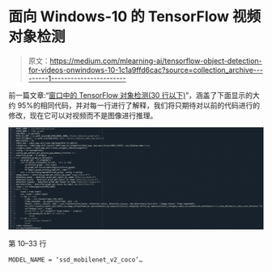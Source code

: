 # 面向 Windows-10 的 TensorFlow 视频对象检测

> 原文：<https://medium.com/mlearning-ai/tensorflow-object-detection-for-videos-onwindows-10-1c1a9ffd6cac?source=collection_archive---------1----------------------->

前一篇文章:“[窗口中的 TensorFlow 对象检测(30 行以下)](/@deep12vish/tensorflow-object-detection-in-windows-under-30-lines-d6776586c4ab)”，涵盖了下面显示的大约 95%的相同代码，并对每一行进行了解释，我们将只期待对以前的代码进行的修改，现在它可以对视频而不是图像进行推理。

![](img/7c677fd88885b048a1fbfe7d267e2543.png)

第 10–33 行

```
MODEL_NAME = ‘ssd_mobilenet_v2_coco’…
```